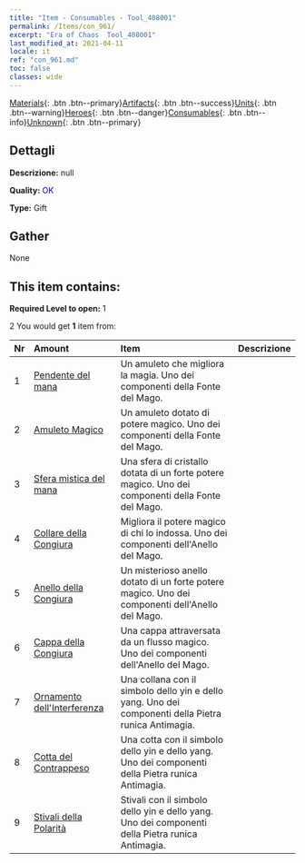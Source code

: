 ```yaml
---
title: "Item - Consumables - Tool_408001"
permalink: /Items/con_961/
excerpt: "Era of Chaos  Tool_408001"
last_modified_at: 2021-04-11
locale: it
ref: "con_961.md"
toc: false
classes: wide
---
```

 [Materials](/it/Items/){: .btn .btn--primary}[Artifacts](/it/Items/Artifacts/){: .btn .btn--success}[Units](/it/Items/Units/){: .btn .btn--warning}[Heroes](/it/Items/Heroes/){: .btn .btn--danger}[Consumables](/it/Items/Consumables/){: .btn .btn--info}[Unknown](/it/Items/Unknown/){: .btn .btn--primary}

## Dettagli
 **Descrizione:** null

 **Quality:** <span style="color: #0000CD">OK</span>

 **Type:** Gift

## Gather

  None

## This item contains:

 **Required Level to open:** 1

 2 You would get **1** item  from:

  | Nr | Amount |     Item    | Descrizione |
  |:---|:-------|:------------|:-----------:|
  | 1 | [Pendente del mana](/it/Items/art_112/) | Un amuleto che migliora la magia. Uno dei componenti della Fonte del Mago. | 
  | 2 | [Amuleto Magico](/it/Items/art_113/) | Un amuleto dotato di potere magico. Uno dei componenti della Fonte del Mago. | 
  | 3 | [Sfera mistica del mana](/it/Items/art_114/) | Una sfera di cristallo dotata di un forte potere magico. Uno dei componenti della Fonte del Mago. | 
  | 4 | [Collare della Congiura](/it/Items/art_115/) | Migliora il potere magico di chi lo indossa. Uno dei componenti dell'Anello del Mago. | 
  | 5 | [Anello della Congiura](/it/Items/art_116/) | Un misterioso anello dotato di un forte potere magico. Uno dei componenti dell'Anello del Mago. | 
  | 6 | [Cappa della Congiura](/it/Items/art_117/) | Una cappa attraversata da un flusso magico. Uno dei componenti dell'Anello del Mago. | 
  | 7 | [Ornamento dell'Interferenza](/it/Items/art_118/) | Una collana con il simbolo dello yin e dello yang. Uno dei componenti della Pietra runica Antimagia. | 
  | 8 | [Cotta del Contrappeso](/it/Items/art_119/) | Una cotta con il simbolo dello yin e dello yang. Uno dei componenti della Pietra runica Antimagia. | 
  | 9 | [Stivali della Polarità](/it/Items/art_120/) | Stivali con il simbolo dello yin e dello yang. Uno dei componenti della Pietra runica Antimagia. | 
